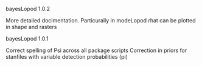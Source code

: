 bayesLopod 1.0.2

More detailed docimentation. Particurally in modeLopod
rhat can be plotted in shape and rasters


bayesLopod 1.0.1

Correct spelling of Psi across all package scripts
Correction in priors for stanfiles with variable detection probabilities (pi)
